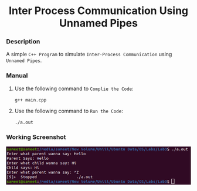 <h1 align="center">Inter Process Communication Using Unnamed Pipes</h1>

### Description
A simple `C++ Program` to simulate `Inter-Process Communication` using `Unnamed Pipes`.

### Manual
1) Use the following command to `Complie the Code`:
    ```
    g++ main.cpp
    ```

2) Use the following command to `Run the Code`:
    ```
    ./a.out
    ```
    
### Working Screenshot
<div align="center">
  <img src = "https://github.com/SameetAsadullah/Inter-Process-Communication-Using-Unnamed-Pipes/blob/main/extras/working-ss.png" alt = "" width="700px"/>
</div>
